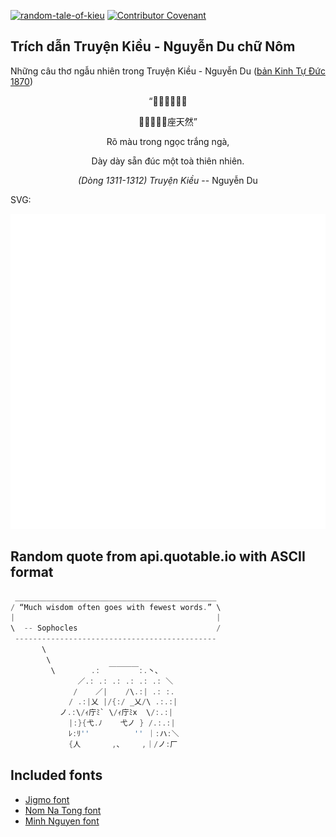 [![random-tale-of-kieu](https://github.com/huuquyet/random-tale-of-kieu/actions/workflows/random-tale-of-kieu.yml/badge.svg)](https://github.com/huuquyet/random-tale-of-kieu/actions/workflows/random-tale-of-kieu.yml)
[![Contributor Covenant](https://img.shields.io/badge/Contributor%20Covenant-2.1-4baaaa.svg)](.github/CODE_OF_CONDUCT.md "Contributor Covenant 2.1")

## Trích dẫn Truyện Kiều - Nguyễn Du chữ Nôm

Những câu thơ ngẫu nhiên trong Truyện Kiều - Nguyễn Du ([bản Kinh Tự Đức 1870](https://vi.wikisource.org/wiki/Truy%E1%BB%87n_Ki%E1%BB%81u_(b%E1%BA%A3n_Kinh_T%E1%BB%B1_%C4%90%E1%BB%A9c_1870)))

<div align="center">
<!-- START_KIEU -->
      <p class="nom">“𤑟牟𤄯玉𤽸牙</p>
      <p class="nom">𠫅𠫅産𨯹󰜋座天然”</p>
      <p class="quocngu">Rõ màu trong ngọc trắng ngà,</p>
      <p class="quocngu">Dày dày sẵn đúc một toà thiên nhiên.</p>
      <p class="author"><i>(Dòng 1311-1312) Truyện Kiều</i> -- Nguyễn Du</p>
<!-- END_KIEU -->
</div>

SVG:

<div align="center">
  <img src="./assets/random-kieu.svg" alt="The Tale of Kieu - Nguyen Du">
</div>

## Random quote from api.quotable.io with ASCII format

<!-- START_QUOTE -->
```rust
 _____________________________________________
/ “Much wisdom often goes with fewest words.” \
|                                             |
\  -- Sophocles                               /
 ---------------------------------------------
       \
        \
         \        .:  ￣￣￣￣:.丶､
               ／.: .: .: .: .: .: ＼
              /    ／|    /\.:| .: :.
             / .:|乂 |/{:/ _乂/\ .:.:|
           ノ.:\/ｨ庁ﾐ` \/ｨ庁ﾐx  \/:.:|
             |:}{弋.ﾉ    弋ノ } /.:.:|
             ﾚ:ﾘ''          '' ｜:ハ:＼
             {人       ,、    ,｜/ノ:厂 
```
<!-- END_QUOTE -->

## Included fonts

- [Jigmo font](https://github.com/kamichikoichi/jigmo)
- [Nom Na Tong font](https://github.com/nomfoundation/font)
- [Minh Nguyen font](https://github.com/TKYKmori/Minh-Nguyen)
